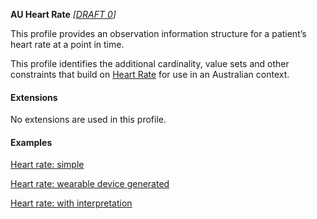 **AU Heart Rate** *[[DRAFT 0](guidance.html)]*

This profile provides an observation information structure for a patient’s heart rate at a point in time.

This profile identifies the additional cardinality, value sets and other constraints that build on [Heart Rate](http://hl7.org/fhir/StructureDefinition/heartrate) for use in an Australian context. 



#### Extensions

No extensions are used in this profile.


#### Examples

[Heart rate: simple](Observation-heartrate-example0.html)

[Heart rate: wearable device generated](Observation-heartrate-example1.html)

[Heart rate: with interpretation](Observation-heartrate-example2.html)